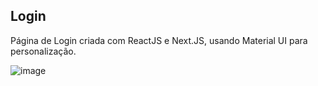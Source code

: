 

## Login 

Página de Login criada com ReactJS e Next.JS, usando Material UI para personalização.

![image](https://user-images.githubusercontent.com/62121038/199807472-78bbaab4-6bc0-4480-b4fa-c33158f587fd.png)

